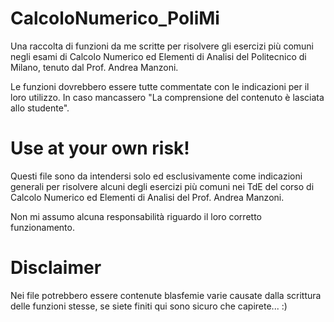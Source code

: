 # CalcoloNumerico_PoliMi
Una raccolta di funzioni da me scritte per risolvere gli esercizi più comuni negli esami di Calcolo Numerico ed Elementi di Analisi del Politecnico di Milano, tenuto dal Prof. Andrea Manzoni.

Le funzioni dovrebbero essere tutte commentate con le indicazioni per il loro utilizzo. In caso mancassero "La comprensione del contenuto è lasciata allo studente".

# Use at your own risk!

Questi file sono da intendersi solo ed esclusivamente come indicazioni generali per risolvere alcuni degli esercizi più comuni nei TdE del corso di Calcolo Numerico ed Elementi di Analisi del Prof. Andrea Manzoni.

Non mi assumo alcuna responsabilità riguardo il loro corretto funzionamento. 

# Disclaimer

Nei file potrebbero essere contenute blasfemie varie causate dalla scrittura delle funzioni stesse, se siete finiti qui sono sicuro che capirete... :)
